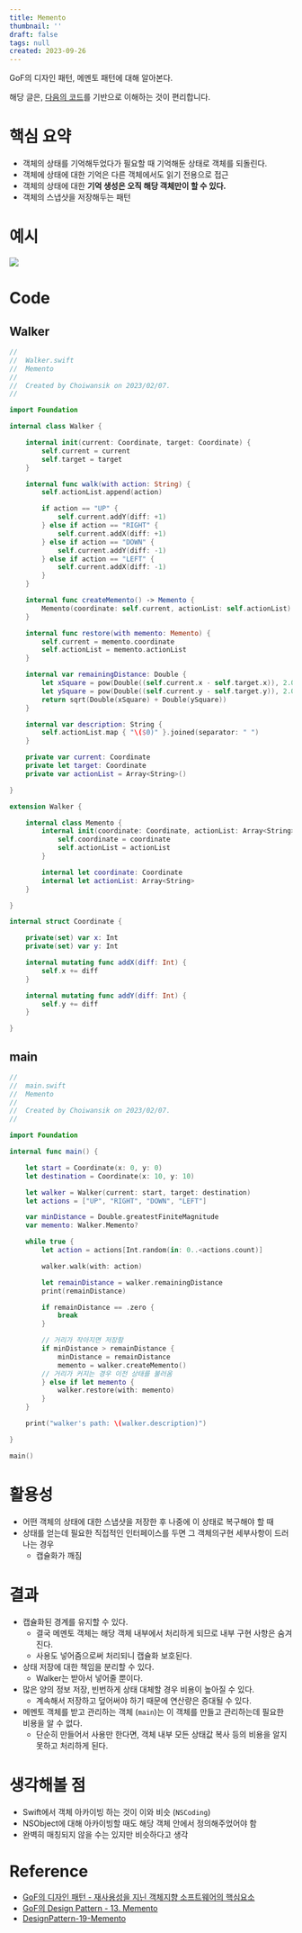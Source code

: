 ```yaml
---
title: Memento
thumbnail: ''
draft: false
tags: null
created: 2023-09-26
---
```


GoF의 디자인 패턴, 메멘토 패턴에 대해 알아본다.

해당 글은, [다음의 코드](https://github.com/wansook0316/DesignPattern-19-Memento)를 기반으로 이해하는 것이 편리합니다.

# 핵심 요약

* 객체의 상태를 기억해두었다가 필요할 때 기억해둔 상태로 객체를 되돌린다.
* 객체에 상태에 대한 기억은 다른 객체에서도 읽기 전용으로 접근
* 객체의 상태에 대한 **기억 생성은 오직 해당 객체만이 할 수 있다.**
* 객체의 스냅샷을 저장해두는 패턴

# 예시

![](DesignPattern_21_Memento_0.png)

# Code

## Walker

````swift
//
//  Walker.swift
//  Memento
//
//  Created by Choiwansik on 2023/02/07.
//

import Foundation

internal class Walker {

    internal init(current: Coordinate, target: Coordinate) {
        self.current = current
        self.target = target
    }

    internal func walk(with action: String) {
        self.actionList.append(action)

        if action == "UP" {
            self.current.addY(diff: +1)
        } else if action == "RIGHT" {
            self.current.addX(diff: +1)
        } else if action == "DOWN" {
            self.current.addY(diff: -1)
        } else if action == "LEFT" {
            self.current.addX(diff: -1)
        }
    }

    internal func createMemento() -> Memento {
        Memento(coordinate: self.current, actionList: self.actionList)
    }

    internal func restore(with memento: Memento) {
        self.current = memento.coordinate
        self.actionList = memento.actionList
    }

    internal var remainingDistance: Double {
        let xSquare = pow(Double((self.current.x - self.target.x)), 2.0)
        let ySquare = pow(Double((self.current.y - self.target.y)), 2.0)
        return sqrt(Double(xSquare) + Double(ySquare))
    }

    internal var description: String {
        self.actionList.map { "\($0)" }.joined(separator: " ")
    }

    private var current: Coordinate
    private let target: Coordinate
    private var actionList = Array<String>()

}

extension Walker {

    internal class Memento {
        internal init(coordinate: Coordinate, actionList: Array<String>) {
            self.coordinate = coordinate
            self.actionList = actionList
        }

        internal let coordinate: Coordinate
        internal let actionList: Array<String>
    }

}

internal struct Coordinate {

    private(set) var x: Int
    private(set) var y: Int

    internal mutating func addX(diff: Int) {
        self.x += diff
    }

    internal mutating func addY(diff: Int) {
        self.y += diff
    }

}

````

## main

````swift
//
//  main.swift
//  Memento
//
//  Created by Choiwansik on 2023/02/07.
//

import Foundation

internal func main() {

    let start = Coordinate(x: 0, y: 0)
    let destination = Coordinate(x: 10, y: 10)

    let walker = Walker(current: start, target: destination)
    let actions = ["UP", "RIGHT", "DOWN", "LEFT"]

    var minDistance = Double.greatestFiniteMagnitude
    var memento: Walker.Memento?

    while true {
        let action = actions[Int.random(in: 0..<actions.count)]

        walker.walk(with: action)

        let remainDistance = walker.remainingDistance
        print(remainDistance)

        if remainDistance == .zero {
            break
        }

        // 거리가 작아지면 저장함
        if minDistance > remainDistance {
            minDistance = remainDistance
            memento = walker.createMemento()
        // 거리가 커지는 경우 이전 상태를 불러옴
        } else if let memento {
            walker.restore(with: memento)
        }
    }

    print("walker's path: \(walker.description)")

}

main()
````

# 활용성

* 어떤 객체의 상태에 대한 스냅샷을 저장한 후 나중에 이 상태로 복구해야 할 때
* 상태를 얻는데 필요한 직접적인 인터페이스를 두면 그 객체의구현 세부사항이 드러나는 경우
  * 캡슐화가 깨짐

# 결과

* 캡슐화된 경계를 유지할 수 있다.
  * 결국 메멘토 객체는 해당 객체 내부에서 처리하게 되므로 내부 구현 사항은 숨겨진다.
  * 사용도 넣어줌으로써 처리되니 캡슐화 보호된다.
* 상태 저장에 대한 책임을 분리할 수 있다.
  * Walker는 받아서 넣어줄 뿐이다.
* 많은 양의 정보 저장, 빈번하게 상태 대체할 경우 비용이 높아질 수 있다.
  * 계속해서 저장하고 덮어써야 하기 때문에 연산량은 증대될 수 있다.
* 메멘토 객체를 받고 관리하는 객체 (`main`)는 이 객체를 만들고 관리하는데 필요한 비용을 알 수 없다.
  * 단순히 만들어서 사용만 한다면, 객체 내부 모든 상태값 복사 등의 비용을 알지못하고 처리하게 된다.

# 생각해볼 점

* Swift에서 객체 아카이빙 하는 것이 이와 비슷 (`NSCoding`)
* NSObject에 대해 아카이빙할 때도 해당 객체 안에서 정의해주었어야 함
* 완벽히 매칭되지 않을 수는 있지만 비슷하다고 생각

# Reference

* [GoF의 디자인 패턴 - 재사용성을 지닌 객체지향 소프트웨어의 핵심요소](http://www.yes24.com/Product/Goods/17525598)
* [GoF의 Design Pattern - 13. Memento](https://www.youtube.com/watch?v=l8SfShTTiNY&list=PLe6NQuuFBu7FhPfxkjDd2cWnTy2y_w_jZ&index=13)
* [DesignPattern-19-Memento](https://github.com/wansook0316/DesignPattern-19-Memento)
